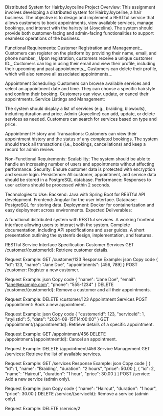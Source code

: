 Distributed System for HairbyJoyceline
Project Overview: This assignment involves developing a distributed system for HairbyJoyceline, a hair business. The objective is to design and implement a RESTful service that allows customers to book appointments, view available services, manage bookings, and interact with the hairstylist (Joyceline). The system should provide both customer-facing and admin-facing functionalities to support seamless operations of the business.

Functional Requirements:
Customer Registration and Management:_
Customers can register on the platform by providing their name, email, and phone number._
Upon registration, customers receive a unique customer ID._
Customers can log in using their email and view their profile, including their upcoming and past appointments._
Customers can delete their profile, which will also remove all associated appointments._

Appointment Scheduling:
Customers can browse available services and select an appointment date and time.
They can choose a specific hairstyle and confirm their booking.
Customers can view, update, or cancel their appointments.
Service Listings and Management:

The system should display a list of services (e.g., braiding, blowouts), including duration and price.
Admin (Joyceline) can add, update, or delete services as needed.
Customers can search for services based on type and price.

Appointment History and Transactions:
Customers can view their appointment history and the status of any completed bookings.
The system should track all transactions (i.e., bookings, cancellations) and keep a record for admin review.

Non-Functional Requirements:
Scalability: The system should be able to handle an increasing number of users and appointments without affecting performance.
Security: Ensure customer data is protected with encryption and secure login.
Persistence: All customer, appointment, and service data should be stored in a PostgreSQL database.
Performance: Responses to user actions should be processed within 2 seconds.

Technologies to Use:
Backend: Java with Spring Boot for RESTful API development.
Frontend: Angular for the user interface.
Database: PostgreSQL for storing data.
Deployment: Docker for containerization and easy deployment across environments.
Expected Deliverables:

A functional distributed system with RESTful services.
A working frontend interface allowing users to interact with the system.
Complete documentation, including API specifications and user guides.
A short presentation outlining the system’s design, implementation, and features.


RESTful Service Interface Specification
Customer Services
GET /customer/{customerId}: Retrieve customer details.

Request Example: GET /customer/123
Response Example:
json
Copy code
{
  "id": 123,
  "name": "Jane Doe",
  "appointments": [456, 789]
}
POST /customer: Register a new customer.

Request Example:
json
Copy code
{
  "name": "Jane Doe",
  "email": "jane@example.com",
  "phone": "555-1234"
}
DELETE /customer/{customerId}: Remove a customer and all their appointments.

Request Example: DELETE /customer/123
Appointment Services
POST /appointment: Book a new appointment.

Request Example:
json
Copy code
{
  "customerId": 123,
  "serviceId": 1,
  "stylistId": 5,
  "date": "2024-09-15T14:00:00"
}
GET /appointment/{appointmentId}: Retrieve details of a specific appointment.

Request Example: GET /appointment/456
DELETE /appointment/{appointmentId}: Cancel an appointment.

Request Example: DELETE /appointment/456
Service Management
GET /services: Retrieve the list of available services.

Request Example: GET /services
Response Example:
json
Copy code
[
  {
    "id": 1,
    "name": "Braiding",
    "duration": "2 hours",
    "price": 50.00
  },
  {
    "id": 2,
    "name": "Haircut",
    "duration": "1 hour",
    "price": 30.00
  }
]
POST /service: Add a new service (admin only).

Request Example:
json
Copy code
{
  "name": "Haircut",
  "duration": "1 hour",
  "price": 30.00
}
DELETE /service/{serviceId}: Remove a service (admin only).

Request Example: DELETE /service/2

